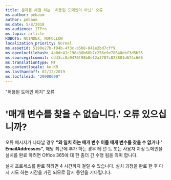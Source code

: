 ```yaml
---
title: 문제를 해결 하는 '허용된 도메인이 아닌' 오류
ms.author: pebaum
author: pebaum
ms.date: 5/8/2018
ms.audience: ITPro
ms.topic: article
ROBOTS: NOINDEX, NOFOLLOW
localization_priority: Normal
ms.assetid: 5190e27b-f94b-4f3c-b5b8-841e2bd7cff9
ms.openlocfilehash: 4a0dc41c198a38b60b7c256e9e78648ebf3d5b55
ms.sourcegitcommit: dd43cc0a9470f98b8ef2a3787c823801d674c666
ms.translationtype: MT
ms.contentlocale: ko-KR
ms.lasthandoff: 02/12/2019
ms.locfileid: "29900690"
---
```

"허용된 도메인 하지" 오류

# <a name="got-a-parameter-cannot-be-found-error"></a>'매개 변수를 찾을 수 없습니다.' 오류 있으십니까?

오류 메시지가 나타날 경우 **"와 일치 하는 매개 변수 이름 매개 변수를 찾을 수 없거나 ' EmailAddresses"**, 해당 최근에 추가 하는 경우 테 넌 트 또는 사용자 지정 도메인을 설치를 완료 하려면 Office 365에 대 한 좀더 긴 수행 됨을 의미 합니다. 
  
설치 프로세스를 완료 하려면 4 시간까지 걸릴 수 있습니다. 설치 과정을 완료 한 후 다시 시도 하는 시간을 가진 되므로 잠시 동안을 기다립니다.
  

